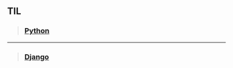 ## **TIL**

> ### [Python](https://github.com/Junho-06/TIL/tree/master/Python)  
---       
> ### [Django](https://github.com/Junho-06/TIL/tree/master/Django)